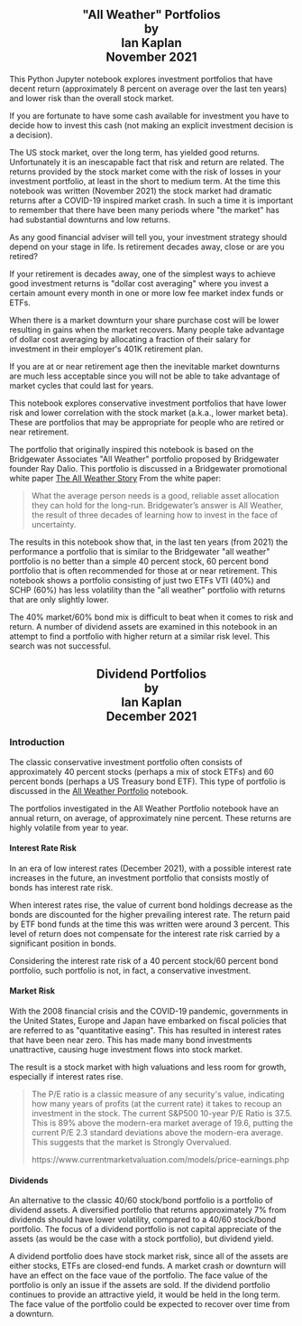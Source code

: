 
<h2>
<center>
"All Weather" Portfolios<br/>
by<br/>
Ian Kaplan<br/>
November 2021
</center>
</h2>

<p>
This Python Jupyter notebook explores investment portfolios that have decent return
(approximately 8 percent on average over the last ten years) and lower risk than the
overall stock market.
</p>
<p>
If you are fortunate to have some cash available for investment you have to decide
how to invest this cash (not making an explicit investment
decision is a decision).
</p>
<p>
The US stock market, over the long term, has yielded good returns. Unfortunately it is an
inescapable fact that risk and return are related.  The returns provided by the stock
market come with the risk of losses in your investment portfolio, at least in the short to
medium term.  At the time this notebook was written (November 2021) the stock market
had dramatic returns after a COVID-19 inspired market crash.  In such a time it is
important to remember that there have been many periods where "the market" has had
substantial downturns and low returns.
</p>
<p>
As any good financial adviser will tell you, your investment strategy should depend
on your stage in life. Is retirement decades away, close or are you retired?
</p>
<p>
If your retirement is decades away, one of the simplest ways to achieve good investment
returns is "dollar cost averaging" where you invest a certain amount every month
in one or more low fee market index funds or ETFs.
</p>
<p>
When there is a market
downturn your share purchase cost will be lower resulting in gains when the market recovers.
Many people take advantage of dollar cost averaging by allocating a fraction of their
salary for investment in their employer's 401K retirement plan.
</p>
<p>
If you are at or near retirement age then the inevitable market downturns are much
less acceptable since you will not be able to take advantage of market cycles
that could last for years.
</p>
<p>
This notebook explores conservative investment portfolios that have lower risk and lower
correlation with the stock market (a.k.a., lower market beta). These are portfolios that
may be appropriate for people who are retired or near retirement.
</p>
<p>
The portfolio that originally inspired this notebook is based on
the Bridgewater Associates "All Weather" portfolio proposed by Bridgewater
founder Ray Dalio. This portfolio is discussed in a Bridgewater promotional white paper
<a href="https://www.bridgewater.com/research-and-insights/the-all-weather-story">The All Weather Story</a>
From the white paper:
</p>
<blockquote>
 What the average person needs is a good, reliable asset allocation they can hold for the long-run.
 Bridgewater’s answer is All Weather, the result of three decades of learning how to invest in the
 face of uncertainty.
</blockquote>
<p>
The results in this notebook show that, in the last ten years (from 2021) the
performance a portfolio that is similar to the Bridgewater "all weather" portfolio
is no better than a simple 40 percent stock, 60 percent bond portfolio that is often
recommended for those at or near retirement.  This notebook shows a portfolio consisting
of just two ETFs VTI (40%) and SCHP (60%) has less volatility than the "all weather" portfolio
with returns that are only slightly lower.
</p>
<p>
The 40% market/60% bond mix is difficult to beat when it comes to risk and return.
A number of dividend assets are examined in this notebook in an attempt to find
a portfolio with higher return at a similar risk level. This search was not successful.
</p>
<h2>
<center>
Dividend Portfolios<br/>
by<br/>
Ian Kaplan<br/>
December 2021
</center>
</h2>
<h3>
Introduction
</h3>
<p>
The classic conservative investment portfolio often consists of approximately 40 percent
stocks (perhaps a mix of stock ETFs) and 60 percent bonds (perhaps a US Treasury
bond ETF).  This type of portfolio is discussed in the
<a href="https://github.com/IanLKaplan/all_weather_portfolio/blob/master/all_weather_portfolio.ipynb">All Weather Portfolio</a>
notebook.
</p>
<p>
The portfolios investigated in the All Weather Portfolio notebook have an annual
return, on average, of approximately nine percent. These returns are highly
volatile from year to year.
</p>
<h4>
Interest Rate Risk
</h4>
<p>
In an era of low interest rates (December 2021), with a possible interest rate
increases in the future, an investment portfolio that consists mostly
of bonds has interest rate risk.
</p>
<p>
When interest rates rise, the value of current bond holdings decrease as the
bonds are discounted for the higher prevailing interest rate. The return paid by
ETF bond funds at the time this was written were around 3 percent. This level of
return does not compensate for the interest rate risk carried by a significant
position in bonds.
</p>
<p>
Considering the interest rate risk of a 40 percent stock/60 percent bond portfolio, such
portfolio is not, in fact, a conservative investment.
</p>
<h4>
Market Risk
</h4>
<p>
With the 2008 financial crisis and the COVID-19 pandemic, governments in the United
States, Europe and Japan have embarked on fiscal policies that are
referred to as "quantitative easing".
This has resulted in interest rates that have
been near zero. This has made many bond investments unattractive, causing
huge investment flows into stock market.
</p>
<p>
The result is a stock market with high valuations and less room for growth, especially
if interest rates rise.
</p>
<blockquote>
<p>
The P/E ratio is a classic measure of any security's value, indicating how many years of
profits (at the current rate) it takes to recoup an investment in the stock. The
current S&P500 10-year P/E Ratio is 37.5. This is 89% above the modern-era market
average of 19.6, putting the current P/E 2.3 standard deviations above the modern-era
average. This suggests that the market is Strongly Overvalued.
</p>
<p>
https://www.currentmarketvaluation.com/models/price-earnings.php
</p>
</blockquote>
<h4>
Dividends
</h4>
<p>
An alternative to the classic 40/60 stock/bond portfolio is a portfolio of
dividend assets. A diversified portfolio that returns approximately 7%
from dividends should have lower volatility, compared to a 40/60 stock/bond portfolio.
The focus of a dividend portfolio is not capital appreciate of the assets (as would
be the case with a stock portfolio), but dividend yield.
</p>
<p>
A dividend portfolio does have stock market risk, since all of the assets are either
stocks, ETFs are closed-end funds. A market crash or downturn will have an effect
on the face vaue of the portfolio.  The face value of the portfolio is only an issue
if the assets are sold. If the dividend portfolio continues to provide an attractive
yield, it would be held in the long term. The face value of the portfolio could be
expected to recover over time from a downturn.
</p>


